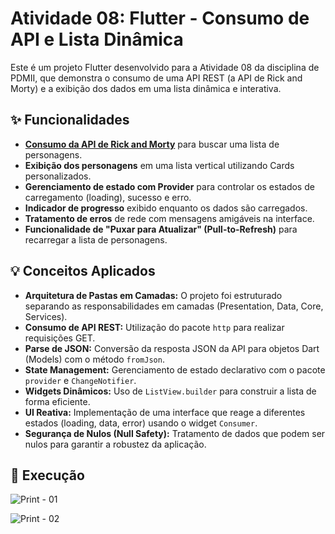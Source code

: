 # Atividade 08: Flutter - Consumo de API e Lista Dinâmica

Este é um projeto Flutter desenvolvido para a Atividade 08 da disciplina de PDMII, que demonstra o consumo de uma API REST (a API de Rick and Morty) e a exibição dos dados em uma lista dinâmica e interativa.

## ✨ Funcionalidades

* **[Consumo da API de Rick and Morty](https://rickandmortyapi.com)** para buscar uma lista de personagens.
* **Exibição dos personagens** em uma lista vertical utilizando Cards personalizados.
* **Gerenciamento de estado com Provider** para controlar os estados de carregamento (loading), sucesso e erro.
* **Indicador de progresso** exibido enquanto os dados são carregados.
* **Tratamento de erros** de rede com mensagens amigáveis na interface.
* **Funcionalidade de "Puxar para Atualizar" (Pull-to-Refresh)** para recarregar a lista de personagens.

## 💡 Conceitos Aplicados

* **Arquitetura de Pastas em Camadas:** O projeto foi estruturado separando as responsabilidades em camadas (Presentation, Data, Core, Services).
* **Consumo de API REST:** Utilização do pacote `http` para realizar requisições GET.
* **Parse de JSON:** Conversão da resposta JSON da API para objetos Dart (Models) com o método `fromJson`.
* **State Management:** Gerenciamento de estado declarativo com o pacote `provider` e `ChangeNotifier`.
* **Widgets Dinâmicos:** Uso de `ListView.builder` para construir a lista de forma eficiente.
* **UI Reativa:** Implementação de uma interface que reage a diferentes estados (loading, data, error) usando o widget `Consumer`.
* **Segurança de Nulos (Null Safety):** Tratamento de dados que podem ser nulos para garantir a robustez da aplicação.

## 📱 Execução  

![Print - 01](https://github.com/user-attachments/assets/0192114a-cd7f-48ba-bc62-36c8556b71c8)  

![Print - 02](https://github.com/user-attachments/assets/71922f59-cf7e-4cb1-a4e3-39e52961545e)

